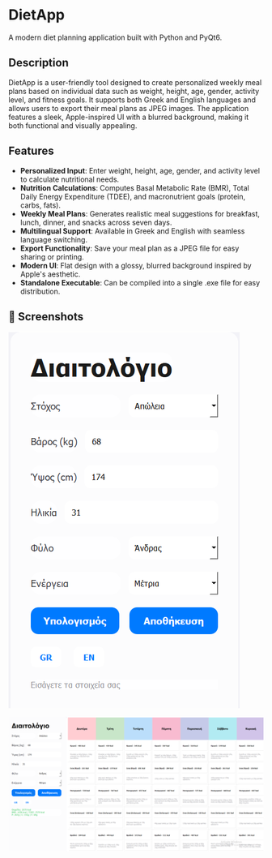 # DietApp

A modern diet planning application built with Python and PyQt6.

## Description

DietApp is a user-friendly tool designed to create personalized weekly meal plans based on individual data such as weight, height, age, gender, activity level, and fitness goals. It supports both Greek and English languages and allows users to export their meal plans as JPEG images. The application features a sleek, Apple-inspired UI with a blurred background, making it both functional and visually appealing.

## Features

- **Personalized Input**: Enter weight, height, age, gender, and activity level to calculate nutritional needs.
- **Nutrition Calculations**: Computes Basal Metabolic Rate (BMR), Total Daily Energy Expenditure (TDEE), and macronutrient goals (protein, carbs, fats).
- **Weekly Meal Plans**: Generates realistic meal suggestions for breakfast, lunch, dinner, and snacks across seven days.
- **Multilingual Support**: Available in Greek and English with seamless language switching.
- **Export Functionality**: Save your meal plan as a JPEG file for easy sharing or printing.
- **Modern UI**: Flat design with a glossy, blurred background inspired by Apple's aesthetic.
- **Standalone Executable**: Can be compiled into a single .exe file for easy distribution.

## 📸 Screenshots

![App Screenshot](paged.png)

![App Screenshot](weeklydietpng.png)
